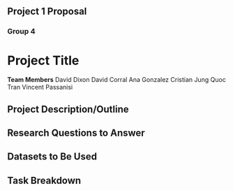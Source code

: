 ## Project 1 Proposal
### Group 4

# Project Title 

**Team Members**
David Dixon
David Corral
Ana Gonzalez
Cristian Jung
Quoc Tran
Vincent Passanisi

## Project Description/Outline


## Research Questions to Answer


## Datasets to Be Used


## Task Breakdown
